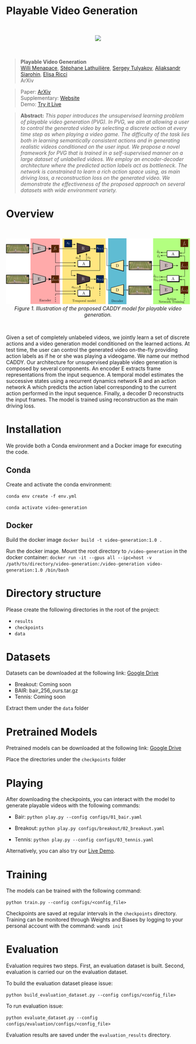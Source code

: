 # Playable Video Generation
<br>
<p align="center">
    <img src="./resources/interactive_sequences.gif"/> <br />
</p>
<br>

> **Playable Video Generation**<br>
> [Willi Menapace](https://www.willimenapace.com/), [Stéphane Lathuilière](https://stelat.eu/), [Sergey Tulyakov](http://www.stulyakov.com/), [Aliaksandr Siarohin](https://github.com/AliaksandrSiarohin), [Elisa Ricci](http://elisaricci.eu/)<br>
> ArXiv<br>

> Paper: [ArXiv](https://arxiv.org/abs/2101.12195)<br>
> Supplementary: [Website](https://willi-menapace.github.io/playable-video-generation-website/)<br>
> Demo: [Try it Live](https://willi-menapace.github.io/playable-video-generation-website/play.html)<br>

> **Abstract:** *This paper introduces the unsupervised learning problem of playable video generation (PVG). In PVG, we aim at allowing a user to control the generated video by selecting a discrete action at every time step as when playing a video game. The difficulty of the task lies both in learning semantically consistent actions and in generating realistic videos conditioned on the user input. We propose a novel framework for PVG that is trained in a self-supervised manner on a large dataset of unlabelled videos. We employ an encoder-decoder architecture where the predicted action labels act as bottleneck. The network is constrained to learn a rich action space using, as main driving loss, a reconstruction loss on the generated video. We demonstrate the effectiveness of the proposed approach on several datasets with wide environment variety.*

# Overview

<br>
<p align="center">
    <img src="./resources/architecture.png"/> <br />
    <em>
    Figure 1. Illustration of the proposed CADDY model for playable video generation.
    </em>
</p>
<br>

Given a set of completely unlabeled videos, we jointly learn a set of discrete actions and a video generation model conditioned on the learned actions. At test time, the user can control the generated video on-the-fly providing action labels as if he or she was playing a videogame. We name our method CADDY. Our architecture for unsupervised playable video generation is composed by several components. An encoder E extracts frame representations from the input sequence. A temporal model estimates the successive states using a recurrent dynamics network R and an action network A which predicts the action label corresponding to the current action performed in the input sequence. Finally, a decoder D reconstructs the input frames. The model is trained using reconstruction as the main driving loss.

# Installation
We provide both a Conda environment and a Docker image for executing the code.

## Conda

Create and activate the conda environment:

`conda env create -f env.yml`

`conda activate video-generation`

## Docker

Build the docker image
`docker build -t video-generation:1.0 .`

Run the docker image. Mount the root directory to `/video-generation` in the docker container:
`docker run -it --gpus all --ipc=host -v /path/to/directory/video-generation:/video-generation video-generation:1.0 /bin/bash`

# Directory structure

Please create the following directories in the root of the project:

- `results`
- `checkpoints`
- `data`

# Datasets
Datasets can be downloaded at the following link:
[Google Drive](https://drive.google.com/drive/folders/1CuHK_-cFWih0F8AxB4b76FoBQ9RjWMww?usp=sharing)

- Breakout: Coming soon
- BAIR: bair_256_ours.tar.gz
- Tennis: Coming soon

Extract them under the `data` folder

# Pretrained Models

Pretrained models can be downloaded at the following link:
[Google Drive](https://drive.google.com/drive/folders/1xLlJ8Xh6_wOEEARwBcoeVng2Bbi-wAah?usp=sharing)

Place the directories under the `checkpoints` folder

# Playing

After downloading the checkpoints, you can interact with the model to generate playable videos with the following commands:

- Bair:
`python play.py --config configs/01_bair.yaml`

- Breakout:
`python play.py configs/breakout/02_breakout.yaml`

- Tennis:
`python play.py --config configs/03_tennis.yaml`

Alternatively, you can also try our [Live Demo](https://willi-menapace.github.io/playable-video-generation-website/play.html).

# Training

The models can be trained with the following command:

`python train.py --config configs/<config_file>`

Checkpoints are saved at regular intervals in the `checkpoints` directory.
Training can be monitored through Weights and Biases by logging to your personal account with the command:
`wandb init`

# Evaluation

Evaluation requires two steps. First, an evaluation dataset is built. Second, evaluation is carried our on the evaluation dataset.

To build the evaluation dataset please issue:

`python build_evaluation_dataset.py --config configs/<config_file>`

To run evaluation issue:

`python evaluate_dataset.py --config configs/evaluation/configs/<config_file>`

Evaluation results are saved under the `evaluation_results` directory.

